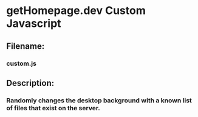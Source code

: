 # getHomepage.dev Custom Javascript
## Filename: 
### custom.js

## Description:

### Randomly changes the desktop background with a known list of files that exist on the server.

